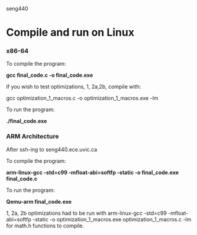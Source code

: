 seng440
<h1>Compile and run on Linux</h1>
<h3>x86-64</h3>

To compile the program:

**gcc final_code.c -o final_code.exe**
<br/>

If you wish to test optimizations, 1, 2a,2b, compile with:

gcc optimization_1_macros.c -o optimization_1_macros.exe -lm
<br/>

To run the program:

**./final_code.exe**
<br/>
<h3>ARM Architecture</h3>

After ssh-ing to seng440.ece.uvic.ca

To compile the program:

**arm-linux-gcc -std=c99 -mfloat-abi=softfp -static -o final_code.exe final_code.c**
<br/>

To run the program:

**Qemu-arm final_code.exe**
<br/>

1, 2a, 2b optimizations had to be run with arm-linux-gcc -std=c99 -mfloat-abi=softfp -static -o optimization_1_macros.exe optimization_1_macros.c -lm for math.h functions to compile.
